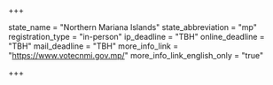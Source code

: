 +++

state_name = "Northern Mariana Islands"
state_abbreviation = "mp"
registration_type = "in-person"
ip_deadline = "TBH"
online_deadline = "TBH"
mail_deadline = "TBH"
more_info_link = "https://www.votecnmi.gov.mp/"
more_info_link_english_only = "true"

+++